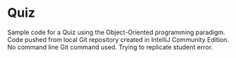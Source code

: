# Quiz

Sample code for a Quiz using the Object-Oriented programming paradigm.
Code pushed from local Git repository created in IntelliJ Community Edition. No command line Git command used. 
Trying to replicate student error.
